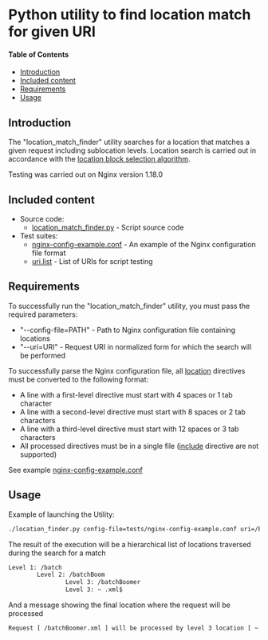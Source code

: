 # Python utility to find location match for given URI
#### Table of Contents
  - [Introduction](#introduction)
  - [Included content](#included-content)
  - [Requirements](#requirements)
  - [Usage](#usage)

## Introduction
The "location_match_finder" utility searches for a location that matches a given request including sublocation levels. Location search is carried out in accordance with the [location block selection algorithm](location_matching_algorithm/location_selection_algorithm[EN].jpg).

Testing was carried out on Nginx version 1.18.0


## Included content
  - Source code:
    - [location_match_finder.py](location_match_finder.py) - Script source code
  - Test suites:
    - [nginx-config-example.conf](tests/nginx-config-example.conf) - An example of the Nginx configuration file format
    - [uri.list](tests/uri.list) - List of URIs for script testing

## Requirements
To successfully run the "location_match_finder" utility, you must pass the required parameters:
  - "--config-file=PATH" - Path to Nginx configuration file containing locations
  - "--uri=URI" - Request URI in normalized form for which the search will be performed

To successfully parse the Nginx configuration file, all [location](http://nginx.org/en/docs/http/ngx_http_core_module.html#location) directives must be converted to the following format:
  - A line with a first-level directive must start with 4 spaces or 1 tab character
  - A line with a second-level directive must start with 8 spaces or 2 tab characters
  - A line with a third-level directive must start with 12 spaces or 3 tab characters
  - All processed directives must be in a single file ([include](http://nginx.org/ru/docs/ngx_core_module.html#include) directive are not supported)

See example [nginx-config-example.conf](tests/nginx-config-example.conf)

## Usage
Example of launching the Utility:
```bash
./location_finder.py config-file=tests/nginx-config-example.conf uri=/batchBoomer.xml
```

The result of the execution will be a hierarchical list of locations traversed during the search for a match
```bash
Level 1: /batch
        Level 2: /batchBoom
                Level 3: /batchBoomer
                Level 3: ~ .xml$
```
And a message showing the final location where the request will be processed
```bash
Request [ /batchBoomer.xml ] will be processed by level 3 location [ ~ .xml$ ]
```
